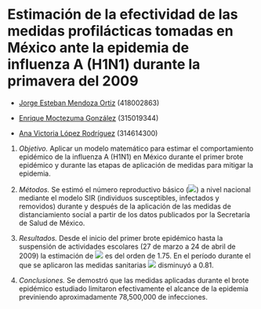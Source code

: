 # Estimación de la efectividad de las medidas profilácticas tomadas en México ante la epidemia de influenza A (H1N1) durante la primavera del 2009

- [Jorge Esteban Mendoza Ortiz](mailto:esteban.mendoza@ciencias.unam.mx) (418002863)

- [Enrique Moctezuma González](mailto:enriquemg@ciencias.unam.mx) (315019344)

- [Ana Victoria López Rodríguez](mailto:anaviclopez@ciencias.unam.mx) (314614300) 

1. *Objetivo.* Aplicar un modelo matemático para estimar el comportamiento epidémico de la influenza A (H1N1) en México durante el primer brote epidémico y durante las etapas de aplicación de medidas para mitigar la epidemia.
	
2. *Métodos.* Se estimó el número reproductivo básico (<img src="https://latex.codecogs.com/gif.latex?\mathcal{R}_0" />) a nivel nacional mediante el modelo SIR (individuos susceptibles, infectados y removidos) durante y después de la aplicación de las medidas de distanciamiento social a partir de los datos publicados por la Secretaría de Salud de México.
	
3. *Resultados.* Desde el inicio del primer brote epidémico hasta la suspensión de actividades escolares (27 de marzo a 24 de abril de 2009) la estimación de <img src="https://latex.codecogs.com/gif.latex?\mathcal{R}_0" /> es del orden de 1.75. En el período durante el que se aplicaron las medidas sanitarias <img src="https://latex.codecogs.com/gif.latex?\mathcal{R}_0" /> disminuyó a 0.81.
	
4. *Conclusiones.* Se demostró que las medidas aplicadas durante el brote epidémico estudiado limitaron efectivamente el alcance de la epidemia previniendo aproximadamente 78,500,000 de infecciones.
